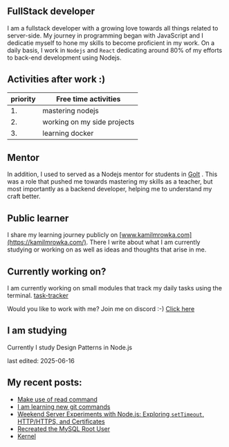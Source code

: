 ## FullStack developer
I am a fullstack developer with a growing love towards all things related to server-side. My journey in programming began with JavaScript and I dedicatie myself to hone my skills to become proficient in my work.
On a daily basis, I work in `Nodejs` and `React` dedicating around 80% of my efforts to back-end development using Nodejs.

## Activities after work  :)

| priority | Free time activities        |
| -------- | --------------------------- |
| 1.       | mastering nodejs            |
| 2.       | working on my side projects |
| 3.       | learning docker |

## Mentor
In addition, I used to served as a Nodejs mentor for students in [GoIt](https://goit.global/) . This was a role that pushed me towards mastering my skills as a teacher, but most importantly as a backend developer, helping me to understand my craft better.

## Public learner
I share my learning journey publicly on [www.kamilmrowka.com](https://kamilmrowka.com/). There I write about what I am currently studying or working on as well as ideas and thoughts that arise in me.

## Currently working on?
I am currently working on small modules that track my daily tasks using the terminal.
[task-tracker](https://github.com/KamilMr/task-tracker)

Would you like to work with me? Join me on discord :-)
[Click here](https://discord.gg/Rk3hME8rfq)

## I am studying
Currently I study Design Patterns in Node.js

last edited: 2025-06-16

## My recent posts:
<!-- BLOG-POST-LIST:START -->
- [Make use of read command](https://kamilmrowka.com/posts/make-use-of-read)
- [I am learning new git commands](https://kamilmrowka.com/posts/i-learn-new-git-commands)
- [Weekend Server Experiments with Node.js: Exploring `setTimeout`, HTTP/HTTPS, and Certificates](https://kamilmrowka.com/posts/lab-work-1)
- [Recreated the MySQL Root User](https://kamilmrowka.com/posts/create-new-root-user)
- [Kernel](https://kamilmrowka.com/posts/kernel)
<!-- BLOG-POST-LIST:END -->
